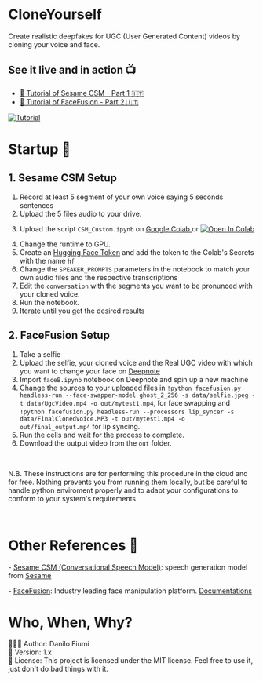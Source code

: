 # CloneYourself
Create realistic deepfakes for UGC (User Generated Content) videos by cloning your voice and face.

## See it live and in action 📺
-  [🎥 Tutorial of Sesame CSM - Part 1 🇮🇹](https://m.youtube.com/watch?v=Ev0ZeJ6B-PE) 
-  [🎥 Tutorial of FaceFusion - Part 2 🇮🇹](https://m.youtube.com/watch?v=T3lBkLc0OcI) 

[![Tutorial](https://imgur.com/mY2lLnO.png)](https://youtu.be/SedGB8m2XLM 'Tutorial')
<!-- <div style="display: flex; gap: 10px; align-items: center;">
  <a style="width: 50%; height: auto;" href="https://youtu.be/SedGB8m2XLM"><img src="https://imgur.com/mY2lLnO.png" alt="Image 1" ></a>
  <a style="width: 50%; height: auto;" href="https://youtu.be/SedGB8m2XLM"><img src="https://imgur.com/mY2lLnO.png" alt="Image 1" ></a>
</div> -->

# Startup 🚀
## 1. Sesame CSM Setup
1. Record at least 5 segment of your own voice saying 5 seconds sentences
2. Upload the 5 files audio to your drive.
3. <p>Upload the script <code>CSM_Custom.ipynb</code> on <a href='https://colab.research.google.com/'> Google Colab </a> or <a target="_blank" href="https://colab.research.google.com/drive/14qGWyOiOEkfwmy5fzvNjvPUzb4gdI4LJ?usp=sharing"><img src="https://colab.research.google.com/assets/colab-badge.svg" alt="Open In Colab"/></a></p>
4.  Change the runtime to GPU.
5. Create an <a href='https://huggingface.co/settings/tokens'>Hugging Face Token</a> and add the token to the Colab's Secrets with the name `hf` 
6. Change the `SPEAKER_PROMPTS` parameters in the notebook to match your own audio files and the respective transcriptions
7. Edit the `conversation` with the segments you want to be pronunced with your cloned voice.
8. Run the notebook.
9. Iterate until you get the desired results

## 2. FaceFusion Setup
1. Take a selfie  
2. Upload the selfie, your cloned voice and the Real UGC video with which you want to change your face on [Deepnote](https://deepnote.com)
3. Import `faceB.ipynb` notebook on Deepnote and spin up a new machine
4. Change the sources to your uploaded files in ```!python facefusion.py headless-run --face-swapper-model ghost_2_256 -s data/selfie.jpeg -t data/UgcVideo.mp4 -o out/mytest1.mp4```, for face swapping and ```!python facefusion.py headless-run --processors lip_syncer -s data/FinalClonedVoice.MP3 -t out/mytest1.mp4 -o out/final_output.mp4``` for lip syncing.
5. Run the cells and wait for the process to complete.
6. Download the output video from the `out` folder.
<br>
<p>N.B. These instructions are for performing this procedure in the cloud and for free. Nothing prevents you from running them locally, but be careful to handle python enviroment properly and to adapt your configurations to conform to your system's requirements</a></p>

</br>

# Other References 🔗

<p>- <a href="https://github.com/SesameAILabs/csm">Sesame CSM (Conversational Speech Model)</a>: speech generation model from <a href='https://www.sesame.com/' >Sesame</a></p>
- <a href="https://github.com/facefusion/facefusion?tab=readme-ov-file">FaceFusion</a>: Industry leading face manipulation platform. <a href='https://docs.facefusion.io/'> Documentations </a> </p>

# Who, When, Why?

👨🏾‍💻 Author: Danilo Fiumi <br />
📅 Version: 1.x<br />
📜 License: This project is licensed under the MIT license. Feel free to use it, just don't do bad things with it.
